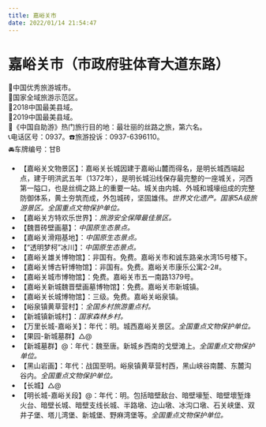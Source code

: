 ```yaml
---
title: 嘉峪关市  
date: 2022/01/14 21:54:47  
---
```

  
# 嘉峪关市（市政府驻体育大道东路）  
🏅中国优秀旅游城市。   
🚩国家全域旅游示范区。   
🏅2018中国最美县域。   
🏅2019中国最美县域。   
🧾《中国自助游》热门旅行目的地：最壮丽的丝路之旅，第六名。   
📞电话区号：0937。☎️旅游投诉：0937-6396110。   
🚘车牌编号：甘B  
  
* 【嘉峪关文物景区】：嘉峪关长城因建于嘉峪山麓而得名，是明长城西端起点，建于明洪武五年（1372年），是明长城沿线保存最完整的一座城关，河西第一隘口，也是丝绸之路上的重要一站。城关由内城、外城和城壕组成的完整防御体系，黄土夯筑而成，外包城砖，坚固雄伟。*世界文化遗产。国家5A级旅游景区。全国重点文物保护单位。*  
* 【嘉峪关方特欢乐世界】：*旅游安全保障最佳景区。*  
* 【魏晋砖壁画墓】：*中国原生态景点。*  
* 【嘉峪关滑翔基地】：*中国原生态景点。*  
* 【“透明梦柯”冰川】：*中国原生态景点。*  
* 【嘉峪关雄关博物馆】：非国有。免费。嘉峪关市和诚东路亲水湾15号楼下。   
* 【嘉峪关博古轩博物馆】：非国有。免费。嘉峪关市康乐公寓2-2#。   
* 【嘉峪关城市博物馆】：免费。嘉峪关市五一南路1379号。   
* 【嘉峪关新城魏晋壁画墓博物馆】：免费。嘉峪关市新城镇。   
* 【嘉峪关长城博物馆】：三级。免费。嘉峪关峪泉镇。   
* 【峪泉镇黄草营村】：*全国乡村旅游重点村。*  
* 【新城镇新城村】：*国家森林乡村。*  
* 【万里长城-嘉峪关】：年代：明。城西嘉峪关景区。*全国重点文物保护单位。*  
* 【果园-新城墓群】△@  
* 【新城墓群】@：年代：魏至唐。新城乡西南的戈壁滩上。*全国重点文物保护单位。*  
* 【黑山岩画】：年代：战国至明。峪泉镇黄草营村西，黑山峡谷南麓、东麓沟谷内。*全国重点文物保护单位。*  
* 【长城】△@  
* 【明长城-嘉峪关段】@：年代：明。包括暗壁敌台、暗壁壕堑、暗壁壞堑烽火台、暗壁长城、暗壁支线长城、半路墩、边山墩、冰沟口墩、石关峡堡、双井子堡、塔儿湾堡、新城堡、野麻湾堡等。*全国重点文物保护单位。*  